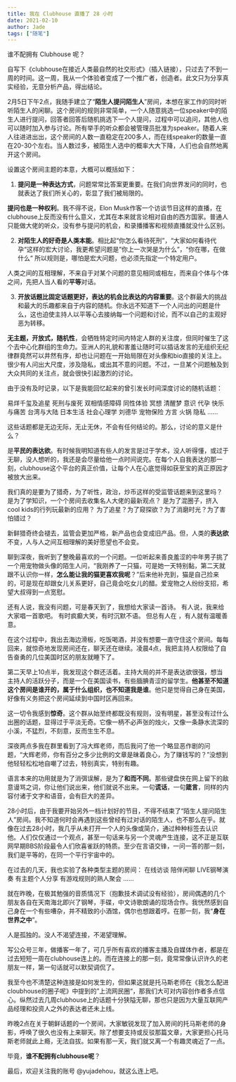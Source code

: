 ```yaml
---
title: 我在 Clubhouse 直播了 28 小时
date: 2021-02-10
author: Jade
tags: ["随笔"]
---
```


谁不配拥有 Clubhouse 呢？

<!--more-->

自写下《clubhouse在接近人类最自然的社交形式》（插入链接），只过去了不到一周的时间。这一周，我从一个体验者变成了一个推广者，创造者。此文只为分享真实经验，无意分析产品，得出结论。

2月5日下午2点，我随手建立了“**陌生人提问陌生人**”房间，本想在家工作的同时听听陌生人的闲聊。这个房间的规则非常简单，一个人随意挑选一位speaker中的陌生人进行提问，回答者回答后随机挑选下一个人提问，过程中可以追问，其他人也可以随时加入参与讨论。所有举手的听众都会被管理员批准为speaker。随着人来人往进进出出，这个房间的人数一直稳定在200多人，而在线speaker的数量一直在20-30个左右。当人数过多，被陌生人选中的概率大大下降，人们也会自然地离开这个房间。

设置这个房间主题的本意，大概可以概括如下：

1. **提问是一种表达方式**，问题常常比答案更重要。在我们向世界发问的同时，也就表达了我们所关心的，彰显了我们被局限的。

**提问也是一种权利**。我不得不说，Elon Musk作客一个访谈节目这样的直播，在clubhouse上反而没有什么意义，尤其在本来就言论相对自由的西方国家。普通人只能做大佬的听众，没有参与提问的机会，和录播播客和视频直播就没什么区别。

2. **对陌生人的好奇是人类本能**。相比起“你怎么看待死刑”，“大家如何看待代孕“这样的宏大讨论，我更希望问题是”你上一次哭是为什么”，“你在哪，在做什么“
所以规则是，哪怕是宏大问题，也必须先指定一个特定用户。

人类之间的互相理解，不来自于对某个问题的意见相同或相左，而来自个体与个体之间，先把人当人看的**平等**对话。

3. **开放话题比固定话题更好，表达的机会比表达的内容重要**。这个群最大的挑战和最大的乐趣都来自于内容的随机。你永远不知道下一个人问出的问题是什么，这也迫使主持人以平等心去接纳每一个问题和讨论，而不以自己的主观好恶为转移。

**无主题，开放式，随机性**，会牺牲特定时间内特定人群的关注度，但同时催生了这个去中心化群组的生命力。亚洲人的礼貌和害羞让随时可以插话发言的无组织无纪律群竟然可以井然有序，却也让问题在一开始局限在对头像和bio直接的关注上。很少有人问出大尺度，涉及隐私，或出其不意的问题。不过，一旦某个问题触及到大众共同的关注点，就会很快引起激烈的讨论。

由于没有及时记录，以下是我能回忆起来的曾引发长时间深度讨论的随机话题：

易烊千玺及追星
死刑与废死
双相情感障碍
同性体验
冥想
清醒梦
意识
代孕
快乐与痛苦
台湾与大陆
日本生活
社会心理学
刘德华
宠物保险
方言
火锅
隐私
……

这些话题都是无边无际，无止无休，不会有任何结论的。那么，讨论的意义是什么？

是**平民的表达欲**。有时候我明知道有些人的发言是过于学术，没人听得懂，或过于无聊，没人想听的，我还是会尽量给他一点时间说完。在每个人自我表达的那一刻，clubhouse这个平台的真正价值，让每个人在心底觉得如获至宝的真正原因才被放大出来。

我们真的是要为了猎奇，为了听性，政治，炒币这样的受监管话题来到这里吗？
是为了学知识，一个个房间去收集名人大佬的最新观点？
是为了混圈子，挤入cool kids的行列玩最新的应用？
为了追星？为了窥探欲？为了消磨时光？为了害怕错过？

新鲜猎奇终会褪去，监管会更加严格，新产品也会变成旧产品。但，人类的**表达欲**不变，人与人之间互相理解的美好愿望也不会变。

聊到深夜，我听到了整晚最喜欢的一个问题。一位听起来善良羞涩的中年男子挑了一个用宠物做头像的陌生人问，“我刚养了一只猫，可是她一天特别黏，第二天就跟不认识你一样，**怎么能让我的猫更喜欢我呢**？”后来他补充到，猫是自己捡来的，可是现在却跟女儿关系更好，自己竟会吃女儿的醋。爱宠物之人纷纷支招，希望大叔得到一点宽慰。

还有人说，我没有问题，可是春天到了，我想给大家读一首诗。
有人说，我来给大家唱一首歌吧。
有时疯癫大笑，有时沉默不语。
但总有人在 ，有人就有温暖善意。

在这个过程中，我出去海边滑板，吃饭喝酒，并没有想要一直守住这个房间。每每回来，就惊奇地发现房间还在，聊天还在继续。凌晨4点，我把主持人权限给了自告奋勇的几位美国时区的朋友就睡下了。

第二天早上10点半，我发现这个群还活着。主持大局的并不是表达欲很强，想当主持人的活跃分子，而是一个在美国读书，有些腼腆青涩的留学生。**他甚至不知道这个房间是谁开的，属于什么组织，也不知道我是谁**。他只是觉得自己身在美国，好像有义务把这个房间延续到中国时区再回来。

这一切令我感到**惊奇**。这个群从始至终都既没有规则，没有明星，甚至没有过什么出圈的话题，显得过于平淡无奇。它像一柄不必声张的烛火，又像一条静水流深的小溪，不猛烈，不刻意，反而生生不息。

深夜两点多我在群里看到了冯大辉老师，而后我问了他一个略显恶作剧的问题，“大辉老师，你有百分之多少比例的文章是昧着良心，为了赚钱写的？”没想到他轻轻松松地自嘲了过去，特别真实，特别有趣。

语言本来的功用就是为了消弭误解，是为了**和而不同**。那些键盘侠在网上留下的敌意谩骂之词，你让他们说出来，他们就说不出来。一句**谎话**，一句**箴言**，同样的内容付诸于文字和语音，会有巨大的差异。

28小时后，由于我要开始另外一档计划好的节目，不得不结束了“陌生人提问陌生人”房间。我不知道何时会再遇到这些曾经有过对话的陌生人，也不那么在乎。就像在过去28小时，我几乎从未打开一个人的头像或简介，通过种种标签去认识他。人们仅仅通过一个观点，甚至一句话来与另一个灵魂产生连接，这不正是互联网早期BBS阶段最令人们欣喜雀跃的特质。至少在言语交锋，一问一答的那一刻，我们是平等的，在同一个平行宇宙中的。

在过去的几天，我也实验了各种类型主题的房间：
在线访谈
陪伴闲聊
LIVE钢琴演奏
有主题个人分享
有游戏规则的熟人聚会
……

就在昨晚，在极其勉强的音质情况下（抱歉技术调试没有经验），房间偶遇的几个朋友各自在天南海北即兴了钢琴，手碟，中文诗歌朗诵的现场合作。我恍然感到自己身在一个有些嘈杂，并不精致的小酒馆，偶尔也想跟着哼。在那一刻，我“**身在世界之中**”。

人是孤独的。没人不渴望连接，不渴望理解。

写公众号三年，做播客一年了，可几乎所有喜欢的播客主播及自媒体作者，都是在过去短短一周在clubhouse连上的。而在连接上的那一刻，竟常常像认识许久的老朋友一样，第一句话就可以默契调侃了。

我至今也不清楚这种连接是如何发生的，但如果这就是托马斯老师在《我怎么配进cloubhouse的圈子呢》中提到的”上流网民圈“，那我们大可对内容创作者多点信心。纵然过去几周clubhouse上的话题十分狭隘无聊，那也只是因为大量互联网产品经理和投资人之外的表达者还未上线。

昨晚2点在关于朝鲜话题的一个房间，大家敏锐发现了加入房间的托马斯老师的身影，呼唤了很久也没有上来聊天。除了想要支持或反驳那篇文章，大家更担心托马斯老师就此上瘾，无法自拔。如果有那一天，我们就又离一个有趣灵魂近了一点。

毕竟，**谁不配拥有clubhouse呢**？

最后，欢迎关注我的账号 @yujadehou，就这么连上吧。